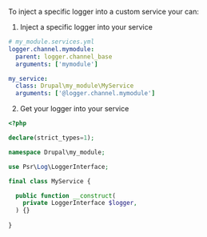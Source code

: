 To inject a specific logger into a custom service your can:

1. Inject a specific logger into your service

```yml
# my_module.services.yml
logger.channel.mymodule:
  parent: logger.channel_base
  arguments: ['mymodule']

my_service:
  class: Drupal\my_module\MyService
  arguments: ['@logger.channel.mymodule']
 ```
 
2. Get your logger into your service

```php
<?php

declare(strict_types=1);

namespace Drupal\my_module;

use Psr\Log\LoggerInterface;

final class MyService {

  public function __construct(
    private LoggerInterface $logger,
  ) {}
  
}
```
